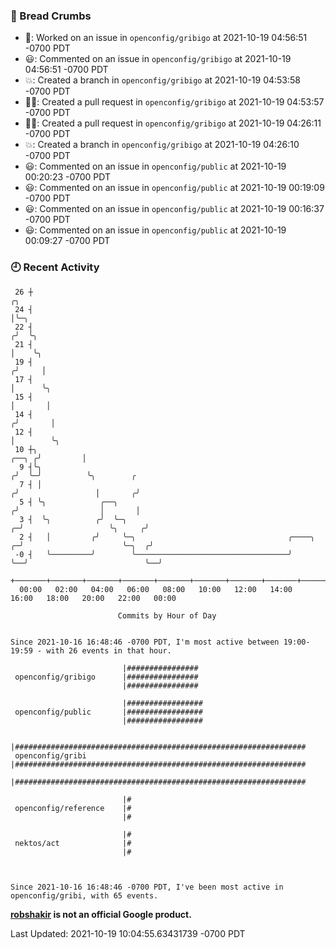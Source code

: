 ### 🍞 Bread Crumbs

 * 👀: Worked on an issue in `openconfig/gribigo` at 2021-10-19 04:56:51 -0700 PDT
 * 😃: Commented on an issue in `openconfig/gribigo` at 2021-10-19 04:56:51 -0700 PDT
 * 💥: Created a branch in `openconfig/gribigo` at 2021-10-19 04:53:58 -0700 PDT
 * ✍🏼: Created a pull request in `openconfig/gribigo` at 2021-10-19 04:53:57 -0700 PDT
 * ✍🏼: Created a pull request in `openconfig/gribigo` at 2021-10-19 04:26:11 -0700 PDT
 * 💥: Created a branch in `openconfig/gribigo` at 2021-10-19 04:26:10 -0700 PDT
 * 😃: Commented on an issue in `openconfig/public` at 2021-10-19 00:20:23 -0700 PDT
 * 😃: Commented on an issue in `openconfig/public` at 2021-10-19 00:19:09 -0700 PDT
 * 😃: Commented on an issue in `openconfig/public` at 2021-10-19 00:16:37 -0700 PDT
 * 😃: Commented on an issue in `openconfig/public` at 2021-10-19 00:09:27 -0700 PDT

### 🕘 Recent Activity
```
 26 ┼                                                                                 ╭╮
 24 ┤                                                                                 │╰─╮
 22 ┤                                                                                ╭╯  ╰╮
 21 ┤                                                                                │    ╰╮
 19 ┤                                                                               ╭╯     │
 17 ┤                                                                               │      ╰╮
 15 ┤                                                                               │       │
 14 ┤                                                                              ╭╯       │
 12 ┤                                                                              │        ╰╮
 10 ┼╮                                                                       ╭──╮ ╭╯         │
  9 ┤╰╮                                                                     ╭╯  ╰─╯          ╰╮        ╭
  7 ┤ │                                                                    ╭╯                 │       ╭╯
  5 ┤ ╰╮            ╭──╮                                                  ╭╯                  │       │
  3 ┤  ╰╮          ╭╯  ╰─╮                                              ╭─╯                   ╰╮     ╭╯
  2 ┤   │         ╭╯     ╰─╮                                  ╭────╮  ╭─╯                      ╰─╮  ╭╯
 -0 ┤   ╰─────────╯        ╰──────────────────────────────────╯    ╰──╯                          ╰──╯
    +───────+───────+───────+───────+───────+───────+───────+───────+───────+───────+───────+───────+────
  00:00   02:00   04:00   06:00   08:00   10:00   12:00   14:00   16:00   18:00   20:00   22:00   00:00   

						Commits by Hour of Day


Since 2021-10-16 16:48:46 -0700 PDT, I'm most active between 19:00-19:59 - with 26 events in that hour.

```



```
                         |################
 openconfig/gribigo      |################
                         |################

                         |#################
 openconfig/public       |#################
                         |#################

                         |#################################################################
 openconfig/gribi        |#################################################################
                         |#################################################################

                         |#
 openconfig/reference    |#
                         |#

                         |#
 nektos/act              |#
                         |#



Since 2021-10-16 16:48:46 -0700 PDT, I've been most active in openconfig/gribi, with 65 events.

```
**[robshakir](mailto:robjs@google.com) is not an official Google product.**  


Last Updated: 2021-10-19 10:04:55.63431739 -0700 PDT
